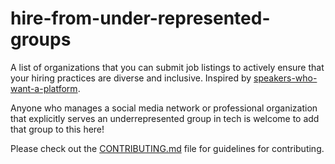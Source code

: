 # hire-from-under-represented-groups
A list of organizations that you can submit job listings to actively ensure that your hiring practices are diverse and inclusive. Inspired by [speakers-who-want-a-platform](https://github.com/iheanyi/speakers-who-want-a-platform).

Anyone who manages a social media network or professional organization that explicitly serves an underrepresented group in tech is welcome to add that group to this here!

Please check out the [CONTRIBUTING.md](https://github.com/vaidehijoshi/hire-from-under-represented-groups/blob/master/CONTRIBUTING.md) file for guidelines for contributing.
